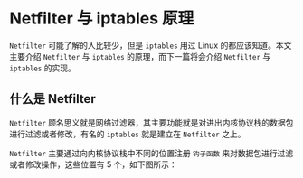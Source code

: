 # Netfilter 与 iptables 原理

`Netfilter` 可能了解的人比较少，但是 `iptables` 用过 Linux 的都应该知道。本文主要介绍 `Netfilter` 与 `iptables` 的原理，而下一篇将会介绍 `Netfilter` 与 `iptables` 的实现。

## 什么是 Netfilter

`Netfilter` 顾名思义就是网络过滤器，其主要功能就是对进出内核协议栈的数据包进行过滤或者修改，有名的 `iptables` 就是建立在 `Netfilter` 之上。

`Netfilter` 主要通过向内核协议栈中不同的位置注册 `钩子函数` 来对数据包进行过滤或者修改操作，这些位置有 5 个，如下图所示：

![]()





